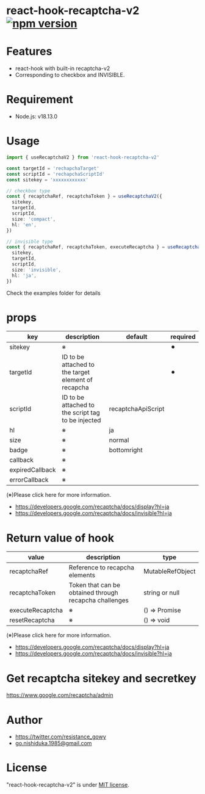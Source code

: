 # react-hook-recaptcha-v2 [![npm version](https://img.shields.io/npm/v/react-hook-recaptcha-v2.svg?style=flat)](https://www.npmjs.com/package/react-hook-recaptcha-v2)

# Features

- react-hook with built-in recaptcha-v2
- Corresponding to checkbox and INVISIBLE.

# Requirement

- Node.js: v18.13.0

# Usage

```typescript
import { useRecaptchaV2 } from 'react-hook-recaptcha-v2'
```

```typescript
const targetId = 'rechapchaTarget'
const scriptId = 'rechapchaScriptId'
const sitekey = 'xxxxxxxxxxxx'

// checkbox type
const { recaptchaRef, recaptchaToken } = useRecaptchaV2({
  sitekey,
  targetId,
  scriptId,
  size: 'compact',
  hl: 'en',
})

// invisible type
const { recaptchaRef, recaptchaToken, executeRecaptcha } = useRecaptchaV2({
  sitekey,
  targetId,
  scriptId,
  size: 'invisible',
  hl: 'ja',
})
```

Check the examples folder for details

# props

| key             | description                                         | default            | required |
| --------------- | --------------------------------------------------- | ------------------ | -------- |
| sitekey         | ※                                                   |                    | ⚫︎      |
| targetId        | ID to be attached to the target element of recapcha |                    | ⚫︎      |
| scriptId        | ID to be attached to the script tag to be injected  | recaptchaApiScript |          |
| hl              | ※                                                   | ja                 |          |
| size            | ※                                                   | normal             |          |
| badge           | ※                                                   | bottomright        |          |
| callback        | ※                                                   |                    |          |
| expiredCallback | ※                                                   |                    |          |
| errorCallback   | ※                                                   |                    |          |

(※)Please click here for more information.

- https://developers.google.com/recaptcha/docs/display?hl=ja
- https://developers.google.com/recaptcha/docs/invisible?hl=ja

# Return value of hook

| value            | description                                            | type                |
| ---------------- | ------------------------------------------------------ | ------------------- |
| recaptchaRef     | Reference to recapcha elements                         | MutableRefObject    |
| recaptchaToken   | Token that can be obtained through recapcha challenges | string or null      |
| executeRecaptcha | ※                                                      | () => Promise<void> |
| resetRecaptcha   | ※                                                      | () => void          |

(※)Please click here for more information.

- https://developers.google.com/recaptcha/docs/display?hl=ja
- https://developers.google.com/recaptcha/docs/invisible?hl=ja

# Get recaptcha sitekey and secretkey

https://www.google.com/recaptcha/admin

# Author

- https://twitter.com/resistance_gowy
- go.nishiduka.1985@gmail.com

# License

"react-hook-recaptcha-v2" is under [MIT license](https://en.wikipedia.org/wiki/MIT_License).
